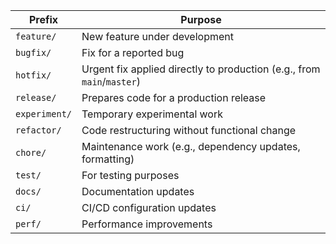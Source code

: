 | Prefix        | Purpose                                                                |
| ------------- | ---------------------------------------------------------------------- |
| `feature/`    | New feature under development                                          |
| `bugfix/`     | Fix for a reported bug                                                 |
| `hotfix/`     | Urgent fix applied directly to production (e.g., from `main`/`master`) |
| `release/`    | Prepares code for a production release                                 |
| `experiment/` | Temporary experimental work                                            |
| `refactor/`   | Code restructuring without functional change                           |
| `chore/`      | Maintenance work (e.g., dependency updates, formatting)                |
| `test/`       | For testing purposes                                                   |
| `docs/`       | Documentation updates                                                  |
| `ci/`         | CI/CD configuration updates                                            |
| `perf/`       | Performance improvements                                               |
